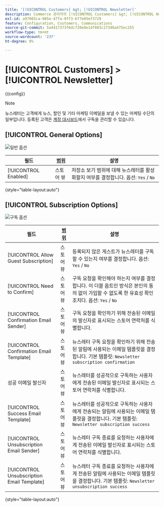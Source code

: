 ```yaml
---
title: '[!UICONTROL Customers] &gt; [!UICONTROL Newsletter]'
description: Commerce 관리자의 [!UICONTROL Customers] &gt; [!UICONTROL Newsletter] 페이지에서 구성 설정을 검토하십시오.
exl-id: a97003ca-985e-47fa-9ff3-677e05ef3729
feature: Configuration, Customers, Communications
source-git-commit: 5a4417373f6dc720e8e14f883c27348a475ec255
workflow-type: tm+mt
source-wordcount: '237'
ht-degree: 0%

---
```


# [!UICONTROL Customers] > [!UICONTROL Newsletter]

{{config}}

>[!NOTE]
>
>뉴스레터는 고객에게 뉴스, 할인 및 기타 마케팅 이메일을 보낼 수 있는 마케팅 수단의 일부입니다. 등록된 고객은 [계정 대시보드](../../customers/account-dashboard-my-account.md)에서 구독을 관리할 수 있습니다.

## [!UICONTROL General Options]

![일반 옵션](./assets/newsletter-general-options.png)<!-- zoom -->

| 필드 | [범위](../../getting-started/websites-stores-views.md#scope-settings) | 설명 |
|--- |--- |--- |
| [!UICONTROL Enabled] | 스토어 뷰 | 저장소 보기 범위에 대해 뉴스레터를 활성화할지 여부를 결정합니다. 옵션: `Yes` / `No` |

{style="table-layout:auto"}

## [!UICONTROL Subscription Options]

![구독 옵션](./assets/newsletter-subscription-options.png)<!-- zoom -->

<!-- [Subscription Options](https://experienceleague.adobe.com/ko/docs/commerce-admin/marketing/communications/newsletters/newsletters) -->

| 필드 | [범위](../../getting-started/websites-stores-views.md#scope-settings) | 설명 |
|--- |--- |--- |
| [!UICONTROL Allow Guest Subscription] | 스토어 뷰 | 등록되지 않은 게스트가 뉴스레터를 구독할 수 있는지 여부를 결정합니다. 옵션: `Yes` / `No` |
| [!UICONTROL Need to Confirm] | 스토어 뷰 | 구독 요청을 확인해야 하는지 여부를 결정합니다. 이 더블 옵트인 방식은 본인의 동의 없이 가입할 수 없도록 한 유효성 확인 조치다. 옵션: `Yes` / `No` |
| [!UICONTROL Confirmation Email Sender] | 스토어 뷰 | 구독 요청을 확인하기 위해 전송된 이메일의 발신자로 표시되는 스토어 연락처를 식별합니다. |
| [!UICONTROL Confirmation Email Template] | 스토어 뷰 | 뉴스레터 구독 요청을 확인하기 위해 전송된 알림에 사용되는 이메일 템플릿을 결정합니다. 기본 템플릿: `Newsletter subscription confirmation` |
| 성공 이메일 발신자 | 스토어 뷰 | 뉴스레터를 성공적으로 구독하는 사용자에게 전송된 이메일 발신자로 표시되는 스토어 연락처를 식별합니다. |
| [!UICONTROL Success Email Template] | 스토어 뷰 | 뉴스레터를 성공적으로 구독하는 사용자에게 전송되는 알림에 사용되는 이메일 템플릿을 결정합니다. 기본 템플릿: `Newsletter subscription success` |
| [!UICONTROL Unsubscription Email Sender] | 스토어 뷰 | 뉴스레터 구독 종료를 요청하는 사용자에게 전송된 이메일 발신자로 표시되는 스토어 연락처를 식별합니다. |
| [!UICONTROL Unsubscription Email Template] | 스토어 뷰 | 뉴스레터 구독 종료를 요청하는 사용자에게 전송된 알림에 사용되는 이메일 템플릿을 결정합니다. 기본 템플릿: `Newsletter unsubscription success` |

{style="table-layout:auto"}
